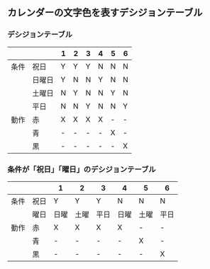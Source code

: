 ## カレンダーの文字色を表すデシジョンテーブル

### デシジョンテーブル

|||1|2|3|4|5|6|
|--|--|--|--|--|--|--|--|
|条件|祝日|Y|Y|Y|N|N|N|
||日曜日|Y|N|N|Y|N|N|
||土曜日|N|Y|N|N|Y|N|
||平日|N|N|Y|N|N|Y|
|動作|赤|X|X|X|X|-|-|
||青|-|-|-|-|X|-|
||黒|-|-|-|-|-|X|

### 条件が「祝日」「曜日」のデシジョンテーブル

|||1|2|3|4|5|6|
|--|--|--|--|--|--|--|--|
|条件|祝日|Y|Y|Y|N|N|N|
||曜日|日曜|土曜|平日|日曜|土曜|平日|
|動作|赤|X|X|X|X|-|-|
||青|-|-|-|-|X|-|
||黒|-|-|-|-|-|X|
